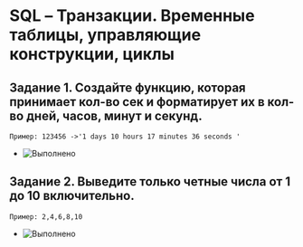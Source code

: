 # SQL – Транзакции. Временные таблицы, управляющие конструкции, циклы

## Задание 1. Создайте функцию, которая принимает кол-во сек и форматирует их в кол-во дней, часов, минут и секунд.  
    Пример: 123456 ->'1 days 10 hours 17 minutes 36 seconds '
*    ![Выполнено](img1)

## Задание 2.	Выведите только четные числа от 1 до 10 включительно.  
    Пример: 2,4,6,8,10 
*    ![Выполнено](img2)
